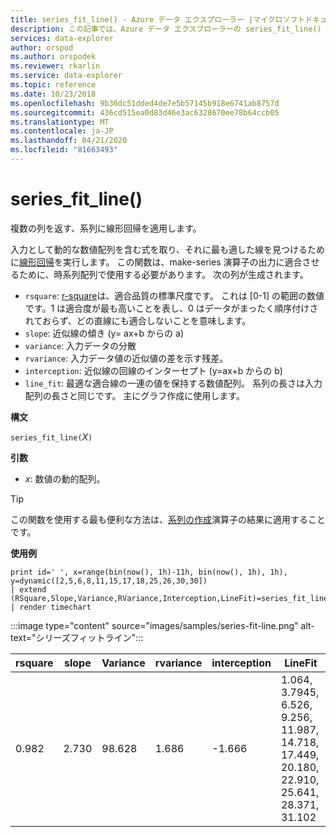 ```yaml
---
title: series_fit_line() - Azure データ エクスプローラー |マイクロソフトドキュメント
description: この記事では、Azure データ エクスプローラーの series_fit_line() について説明します。
services: data-explorer
author: orspod
ms.author: orspodek
ms.reviewer: rkarlin
ms.service: data-explorer
ms.topic: reference
ms.date: 10/23/2018
ms.openlocfilehash: 9b36dc51dded4de7e5b57145b918e6741ab8757d
ms.sourcegitcommit: 436cd515ea0d83d46e3ac6328670ee78b64ccb05
ms.translationtype: MT
ms.contentlocale: ja-JP
ms.lasthandoff: 04/21/2020
ms.locfileid: "81663493"
---
```

# <a name="series_fit_line"></a>series_fit_line()

複数の列を返す、系列に線形回帰を適用します。  

入力として動的な数値配列を含む式を取り、それに最も適した線を見つけるために[線形回帰](https://en.wikipedia.org/wiki/Line_fitting)を実行します。 この関数は、make-series 演算子の出力に適合させるために、時系列配列で使用する必要があります。 次の列が生成されます。
* `rsquare`: [r-square](https://en.wikipedia.org/wiki/Coefficient_of_determination)は、適合品質の標準尺度です。 これは [0-1] の範囲の数値です。1 は適合度が最も高いことを表し、0 はデータがまったく順序付けされておらず、どの直線にも適合しないことを意味します。 
* `slope`: 近似線の傾き (y= ax+b からの a)
* `variance`: 入力データの分散
* `rvariance`: 入力データ値の近似値の差を示す残差。
* `interception`: 近似線の回線のインターセプト (y=ax+b からの b)
* `line_fit`: 最適な適合線の一連の値を保持する数値配列。 系列の長さは入力配列の長さと同じです。 主にグラフ作成に使用します。

**構文**

`series_fit_line(`*X*`)`

**引数**

* *x*: 数値の動的配列。

> [!TIP]
> この関数を使用する最も便利な方法は、[系列の作成](make-seriesoperator.md)演算子の結果に適用することです。

**使用例**

```kusto
print id=' ', x=range(bin(now(), 1h)-11h, bin(now(), 1h), 1h), y=dynamic([2,5,6,8,11,15,17,18,25,26,30,30])
| extend (RSquare,Slope,Variance,RVariance,Interception,LineFit)=series_fit_line(y)
| render timechart
```

:::image type="content" source="images/samples/series-fit-line.png" alt-text="シリーズフィットライン":::

| rsquare | slope | Variance | rvariance | interception | LineFit                                                                                     |
|---------|-------|----------|-----------|--------------|---------------------------------------------------------------------------------------------|
| 0.982   | 2.730 | 98.628   | 1.686     | -1.666       | 1.064, 3.7945, 6.526, 9.256, 11.987, 14.718, 17.449, 20.180, 22.910, 25.641, 28.371, 31.102 |